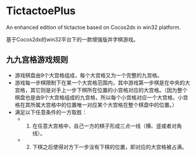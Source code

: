 # TictactoePlus
An enhanced edition of tictactoe based on Cocos2dx in win32 platform.

基于Cocos2dx的win32平台下的一款增强版井字棋游戏。

## 九九宫格游戏规则
* 游戏棋盘由9个大宫格组成，每个大宫格又为一个完整的九宫格。
* 游戏每一步棋限制下在某一个大宫格范围内，其中游戏第一步棋是在中央的大宫格，其它则是对手上一步下棋所在位置的小宫格对应的大宫格。（因为整个棋盘也是由9个大宫格组成的九宫格，所以每个小宫格对应一个大宫格，小宫格在其所属大宫格中的位置唯一对应某个大宫格在整个棋盘中的位置。）
* 满足以下任意条件的一方取胜：
  * 1. 在任意大宫格中，自己一方的棋子形成三点一线（横、竖或者对角线）。
  * 2. 下棋之后使得对方下一步没有下棋的位置，即对应的大宫格被占满。
